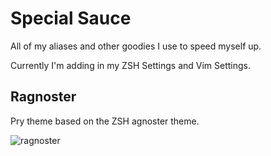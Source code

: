 Special Sauce
=============

All of my aliases and other goodies I use to speed myself up.

Currently I'm adding in my ZSH Settings and Vim Settings.

## Ragnoster

Pry theme based on the ZSH agnoster theme.

![ragnoster](http://i57.tinypic.com/t5183t.png)
